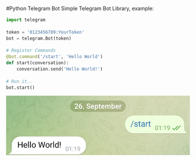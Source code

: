 #Python Telegram Bot
Simple Telegram Bot Library, example: 
```python
import telegram

token = '0123456789:YourToken'
bot = telegram.Bot(token)

# Register Commands
@bot.command('/start', 'Hello World')
def start(conversation):
    conversation.send('Hello World!')

# Run it..
bot.start()

```
![Image of Sample](https://raw.githubusercontent.com/MaximilianClemens/pytelegram/main/.github/images/simple_bot.jpg)
